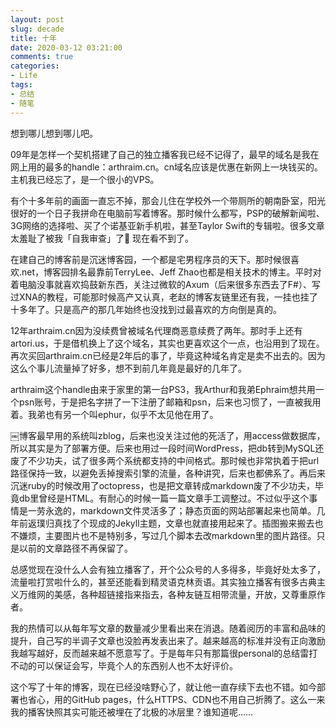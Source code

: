 ```yaml
---
layout: post
slug: decade
title: 十年
date: 2020-03-12 03:21:00
comments: true
categories:
- Life
tags:
- 总结
- 随笔
---
```


想到哪儿想到哪儿吧。

09年是怎样一个契机搭建了自己的独立播客我已经不记得了，最早的域名是我在网上用的最多的handle：arthraim.cn。cn域名应该是优惠在新网上一块钱买的。主机我已经忘了，是一个很小的VPS。

有个十多年前的画面一直忘不掉，那会儿住在学校外一个带厕所的朝南卧室，阳光很好的一个日子我拼命在电脑前写着博客。那时候什么都写，PSP的破解新闻啦、3G网络的选择啦、买了个诺基亚新手机啦，甚至Taylor Swift的专辑啦。很多文章太羞耻了被我「自我审查」了🤪 现在看不到了。

在建自己的博客前是沉迷博客园，一个都是宅男程序员的天下。那时候很喜欢.net，博客园排名最靠前TerryLee、Jeff Zhao也都是相关技术的博主。平时对着电脑没事就喜欢捣鼓新东西，关注过微软的Axum（后来很多东西去了F#）、写过XNA的教程，可能那时候高产又认真，老赵的博客友链里还有我，一挂也挂了十多年了。只是高产的那几年始终也没找到过最喜欢的方向倒是真的。

12年arthraim.cn因为没续费曾被域名代理商恶意续费了两年。那时手上还有artori.us，于是借机换上了这个域名，其实也更喜欢这个一点，也沿用到了现在。再次买回arthraim.cn已经是2年后的事了，毕竟这种域名肯定是卖不出去的。因为这么个事儿流量掉了好多，想不到前几年竟是最好的几年了。

arthraim这个handle由来于家里的第一台PS3，我Arthur和我弟Ephraim想共用一个psn账号，于是把名字拼了一下注册了邮箱和psn，后来也习惯了，一直被我用着。我弟也有另一个叫ephur，似乎不太见他在用了。

￼博客最早用的系统叫zblog，后来也没关注过他的死活了，用access做数据库，所以其实是为了部署方便。后来也用过一段时间WordPress，把db转到MySQL还废了不少功夫，试了很多两个系统都支持的中间格式。那时候也非常执着于把url路径保持一致，以避免丢掉搜索引擎的流量，各种讲究，后来也都佛系了。再后来沉迷ruby的时候改用了octopress，也是把文章转成markdown废了不少功夫，毕竟db里曾经是HTML。有耐心的时候一篇一篇文章手工调整过。不过似乎这个事情是一劳永逸的，markdown文件灵活多了；静态页面的网站部署起来也简单。几年前返璞归真找了个现成的Jekyll主题，文章也就直接用起来了。插图搬来搬去也不嫌烦，主要图片也不是特别多，写过几个脚本去改markdown里的图片路径。只是以前的文章路径不再保留了。

总感觉现在没什么人会有独立播客了，开个公众号的人多得多，毕竟好处太多了，流量啦打赏啦什么的，甚至还能看到精灵语克林贡语。其实独立播客有很多古典主义万维网的美感，各种超链接指来指去，各种友链互相带流量，开放，又尊重原作者。

我的热情可以从每年写文章的数量减少里看出来在消退。随着阅历的丰富和品味的提升，自己写的半调子文章也没脸再发表出来了。越来越高的标准并没有正向激励我越写越好，反而越来越不愿意写了。于是每年只有那篇很personal的总结雷打不动的可以保证会写，毕竟个人的东西别人也不太好评价。

这个写了十年的博客，现在已经没啥野心了，就让他一直存续下去也不错。如今部署也省心，用的GitHub pages，什么HTTPS、CDN也不用自己折腾了。这么一来我的播客快照其实可能还被埋在了北极的冰层里？谁知道呢……

